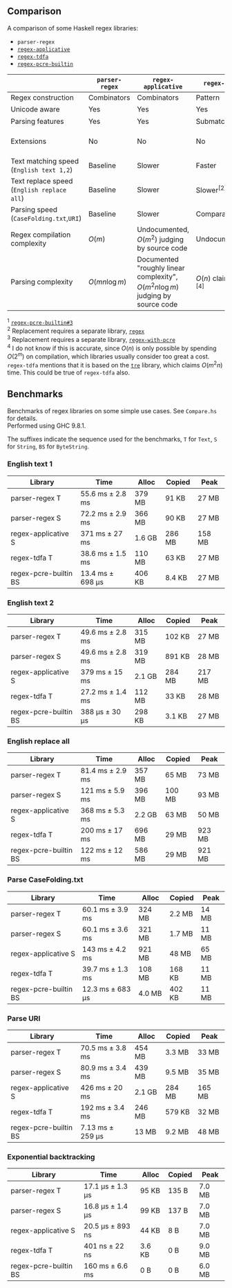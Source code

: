 ## Comparison

A comparison of some Haskell regex libraries:

* `parser-regex`
* [`regex-applicative`](https://hackage.haskell.org/package/regex-applicative)
* [`regex-tdfa`](https://hackage.haskell.org/package/regex-tdfa)
* [`regex-pcre-builtin`](https://hackage.haskell.org/package/regex-pcre-builtin)

| | `parser-regex` | `regex-applicative` | `regex-tdfa` | `regex-pcre-builtin` |
| --- | --- | --- | --- | --- |
| Regex construction | Combinators | Combinators | Pattern | Pattern |
| Unicode aware | Yes | Yes | Yes | No<sup>[1]</sup> |
| Parsing features | Yes | Yes | Submatch only | Submatch only |
| Extensions | No | No | No | Yes (lookahead, backreferences, etc.) |
| Text matching speed<br/>(`English text 1,2`) | Baseline | Slower | Faster | Very fast |
| Text replace speed<br/>(`English replace all`) | Baseline | Slower | Slower<sup>[2]</sup> | Comparable<sup>[3]</sup> |
| Parsing speed<br/>(`CaseFolding.txt`,`URI`) | Baseline | Slower | Comparable | Very fast |
| Regex compilation complexity | $O(m)$ | Undocumented, $O(m^2)$ judging by source code | Undocumented | Undocumented |
| Parsing complexity | $O(mn \log m)$ | Documented "roughly linear complexity", $O(m^2 n \log m)$ judging by source code | $O(n)$ claimed <sup>[4]</sup> | Undocumented, $O(2^n)$ seen experimentally |

<sup>1</sup> [`regex-pcre-builtin#3`](https://github.com/audreyt/regex-pcre-builtin/issues/3)  
<sup>2</sup> Replacement requires a separate library, [`regex`](https://hackage.haskell.org/package/regex)  
<sup>3</sup> Replacement requires a separate library, [`regex-with-pcre`](https://hackage.haskell.org/package/regex-with-pcre)  
<sup>4</sup> I do not know if this is accurate, since $O(n)$ is only possible by spending
   $O(2^m)$ on compilation, which libraries usually consider too great a cost.
   `regex-tdfa` mentions that it is based on the [`tre`](https://github.com/laurikari/tre/)
   library, which claims $O(m^2 n)$ time. This could be true of `regex-tdfa` also.

## Benchmarks

Benchmarks of regex libraries on some simple use cases. See `Compare.hs` for
details.  
Performed using GHC 9.8.1.

The suffixes indicate the sequence used for the benchmarks, `T` for `Text`,
`S` for `String`, `BS` for `ByteString`.

### English text 1

| Library | Time | Alloc | Copied | Peak |
| --- | --- | --- | --- | --- |
| parser-regex T | 55.6 ms ± 2.8 ms | 379 MB | 91 KB | 27 MB |
| parser-regex S | 72.2 ms ± 2.9 ms | 366 MB | 90 KB | 27 MB |
| regex-applicative S | 371 ms ± 27 ms | 1.6 GB | 286 MB | 158 MB |
| regex-tdfa T | 38.6 ms ± 1.5 ms | 110 MB | 63 KB | 27 MB |
| regex-pcre-builtin BS | 13.4 ms ± 698 μs | 406 KB | 8.4 KB | 27 MB |

### English text 2

| Library | Time | Alloc | Copied | Peak |
| --- | --- | --- | --- | --- |
| parser-regex T | 49.6 ms ± 2.8 ms | 315 MB | 102 KB | 27 MB |
| parser-regex S | 49.6 ms ± 2.8 ms | 319 MB | 891 KB | 28 MB |
| regex-applicative S | 379 ms ± 15 ms | 2.1 GB | 284 MB | 217 MB |
| regex-tdfa T | 27.2 ms ± 1.4 ms | 112 MB | 33 KB | 28 MB |
| regex-pcre-builtin BS | 388 μs ± 30 μs | 298 KB | 3.1 KB | 27 MB |

### English replace all

| Library | Time | Alloc | Copied | Peak |
| --- | --- | --- | --- | --- |
| parser-regex T | 81.4 ms ± 2.9 ms | 357 MB | 65 MB | 73 MB |
| parser-regex S | 121 ms ± 5.9 ms | 396 MB | 100 MB | 93 MB |
| regex-applicative S | 368 ms ± 5.3 ms | 2.2 GB | 63 MB | 50 MB |
| regex-tdfa T | 200 ms ± 17 ms | 696 MB | 29 MB | 923 MB |
| regex-pcre-builtin BS | 122 ms ± 12 ms | 586 MB | 29 MB | 921 MB |

### Parse CaseFolding.txt

| Library | Time | Alloc | Copied | Peak |
| --- | --- | --- | --- | --- |
| parser-regex T | 60.1 ms ± 3.9 ms | 324 MB | 2.2 MB | 14 MB |
| parser-regex S | 60.1 ms ± 3.6 ms | 321 MB | 1.7 MB | 11 MB |
| regex-applicative S | 143 ms ± 4.2 ms | 921 MB | 48 MB | 65 MB |
| regex-tdfa T | 39.7 ms ± 1.3 ms | 108 MB | 168 KB | 11 MB |
| regex-pcre-builtin BS | 12.3 ms ± 683 μs | 4.0 MB | 402 KB | 11 MB |

### Parse URI

| Library | Time | Alloc | Copied | Peak |
| --- | --- | --- | --- | --- |
| parser-regex T | 70.5 ms ± 3.8 ms | 454 MB | 3.3 MB | 33 MB |
| parser-regex S | 80.9 ms ± 3.4 ms | 439 MB | 9.5 MB | 35 MB |
| regex-applicative S | 426 ms ± 20 ms | 2.1 GB | 284 MB | 165 MB |
| regex-tdfa T | 192 ms ± 3.4 ms | 246 MB | 579 KB | 32 MB |
| regex-pcre-builtin BS | 7.13 ms ± 259 μs | 13 MB | 9.2 MB | 48 MB |

### Exponential backtracking

| Library | Time | Alloc | Copied | Peak |
| --- | --- | --- | --- | --- |
| parser-regex T | 17.1 μs ± 1.3 μs | 95 KB | 135 B | 7.0 MB |
| parser-regex S | 16.8 μs ± 1.4 μs | 99 KB | 137 B | 7.0 MB |
| regex-applicative S | 20.5 μs ± 893 ns | 44 KB | 8 B | 7.0 MB |
| regex-tdfa T | 401 ns ± 22 ns | 3.6 KB | 0 B | 9.0 MB |
| regex-pcre-builtin BS | 160 ms ± 6.6 ms | 0 B | 0 B | 6.0 MB |
